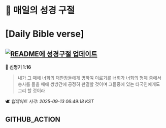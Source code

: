 # 🙏 매일의 성경 구절
# [Daily Bible verse]
## [![README에 성경구절 업데이트](https://github.com/DONGSUKA/first_test/actions/workflows/update-readme-bible.yml/badge.svg)](https://github.com/DONGSUKA/first_test/actions/workflows/update-readme-bible.yml)
<!-- START_BIBLE_VERSE -->
📖 **신명기 1:16**
> 내가 그 때에 너희의 재판장들에게 명하여 이르기를 너희가 너희의 형제 중에서 송사를 들을 때에 쌍방간에 공정히 판결할 것이며 그들중에 있는 타국인에게도 그리 할 것이라

🕊️ _업데이트 시각: 2025-09-13 06:49:18 KST_
  <!-- END_BIBLE_VERSE -->
## GITHUB_ACTION
